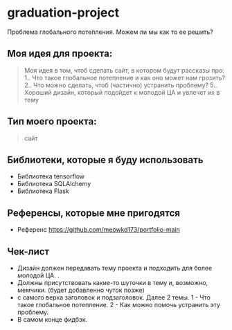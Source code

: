 # graduation-project
Проблема глобального потепления. Можем ли мы как то ее решить?


## Моя идея для проекта:
> Моя идея в том, чтоб сделать сайт, в котором будут рассказы про:
> 1.. Что такое глобальное потепление и как оно может нам грозить?
> 2.. Что можно сделать, чтоб (частично) устранить проблему?
> 5.. Хороший дизайн, который подойдет к молодой ЦА и увлечет их в тему


## Тип моего проекта:
> сайт 

## Библиотеки, которые я буду использовать
- Библиотека tensorflow
- Библиотека SQLAlchemy
- Библиотека Flask

## Референсы, которые мне пригодятся
- Референс https://github.com/meowkd173/portfolio-main

## Чек-лист
- Дизайн должен передавать тему проекта и подходить для более молодой ЦА. .
- Должны присутствовать какие-то шуточки в тему и, возможно, мемчики. (будет добавленно чуток позже)
- с самого верха заголовок и подзаголовок. Далее 2 темы. 1 - Что такое глобальное потепление. 2 - Как можно помочь устранить эту проблему.
- В самом конце фидбэк.



